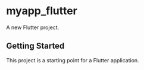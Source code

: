 # myapp_flutter

A new Flutter project.

## Getting Started

This project is a starting point for a Flutter application.


